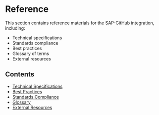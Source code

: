 # Reference

This section contains reference materials for the SAP-GitHub integration, including:

- Technical specifications
- Standards compliance
- Best practices
- Glossary of terms
- External resources

## Contents

- [Technical Specifications](./technical-specifications.md)
- [Best Practices](./best-practices.md)
- [Standards Compliance](./standards-compliance.md)
- [Glossary](./glossary.md)
- [External Resources](./external-resources.md)
